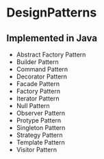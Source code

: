 # DesignPatterns

## Implemented in Java


* Abstract Factory Pattern
* Builder Pattern
* Command Pattern
* Decorator Pattern
* Facade Pattern
* Factory Pattern
* Iterator Pattern
* Null Pattern
* Observer Pattern
* Protype Pattern
* Singleton Pattern
* Strategy Pattern
* Template Pattern
* Visitor Pattern
